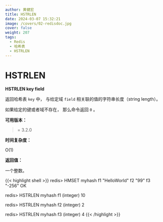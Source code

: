 ```yaml
---
author: 黄健宏
title: HSTRLEN
date: 2024-03-07 15:32:21
image: /covers/02-redisdoc.jpg
cover: false
weight: 207
tags:
  - Redis
  - 哈希表
  - HSTRLEN
---
```


# HSTRLEN

**HSTRLEN key field**

返回哈希表 `key` 中， 与给定域 `field` 相关联的值的字符串长度（string length）。

如果给定的键或者域不存在， 那么命令返回 `0` 。

**可用版本：**

>= 3.2.0

**时间复杂度：**

O(1)

**返回值：**

一个整数。

{{< highlight shell >}}
redis> HMSET myhash f1 "HelloWorld" f2 "99" f3 "-256"
OK

redis> HSTRLEN myhash f1
(integer) 10

redis> HSTRLEN myhash f2
(integer) 2

redis> HSTRLEN myhash f3
(integer) 4
{{< /highlight >}}